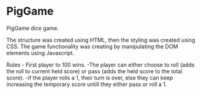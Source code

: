# PigGame
PigGame dice game.

The structure was created using HTML, then the styling was created using CSS.  The game functionality was creating by manipulating the DOM elements using Javascript.

Rules - First player to 100 wins.
-The player can either choose to roll (adds the roll to current held score) or pass (adds the held score to the total score). 
-if the player rolls a 1, their turn is over, else they can keep increasing the temporary score untill they either pass or roll a 1.
